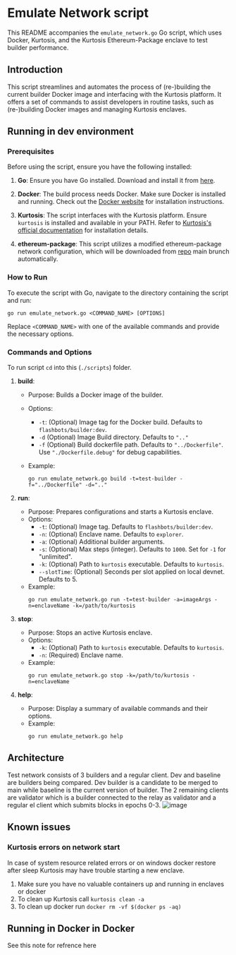 # Emulate Network script

This README accompanies the `emulate_network.go` Go script, which uses Docker, Kurtosis, and the Kurtosis Ethereum-Package enclave to test builder performance.

## Introduction

This script streamlines and automates the process of (re-)building the current builder Docker image and interfacing with the Kurtosis platform. It offers a set of commands to assist developers in routine tasks, such as (re-)building Docker images and managing Kurtosis enclaves.


## Running in dev environment

### Prerequisites

Before using the script, ensure you have the following installed:

1. **Go**: Ensure you have Go installed. Download and install it from [here](https://golang.org/dl/).

2. **Docker**: The build process needs Docker. Make sure Docker is installed and running. Check out the [Docker website](https://www.docker.com/get-started) for installation instructions.

3. **Kurtosis**: The script interfaces with the Kurtosis platform. Ensure `kurtosis` is installed and available in your PATH. Refer to [Kurtosis's official documentation](https://docs.kurtosis.com/install) for installation details.

4. **ethereum-package**: This script utilizes a modified ethereum-package network configuration, which will be downloaded from [repo](github.com/kurtosis-tech/ethereum-package/) main brunch automatically.

### How to Run

To execute the script with Go, navigate to the directory containing the script and run:

```
go run emulate_network.go <COMMAND_NAME> [OPTIONS]
```

Replace `<COMMAND_NAME>` with one of the available commands and provide the necessary options.

### Commands and Options
To run script `cd` into this (`./scripts`) folder.

1. **build**:
   - Purpose: Builds a Docker image of the builder.
   - Options:
      - `-t`:          (Optional) Image tag for the Docker build. Defaults to `flashbots/builder:dev`.
      - `-d`           (Optional) Image Build directory. Defaults to `".."`
      - `-f`           (Optional) Build dockerfile path. Defaults to `"../Dockerfile"`. Use `"./Dockerfile.debug"` for debug capabilities.
      
   - Example:
      ```
	  go run emulate_network.go build -t=test-builder -f="../Dockerfile" -d=".."
      ```



2. **run**:
   - Purpose: Prepares configurations and starts a Kurtosis enclave.
   - Options:
      - `-t`:           (Optional) Image tag. Defaults to `flashbots/builder:dev`.
      - `-n`:           (Optional) Enclave name. Defaults to `explorer`.
      - `-a`:           (Optional) Additional builder arguments.
      - `-s`:           (Optional) Max steps (integer). Defaults to `1000`. Set for `-1` for "unlimited".
      - `-k`:           (Optional) Path to `kurtosis` executable. Defaults to `kurtosis`.
      - `--slotTime`:   (Optional) Seconds per slot applied on local devnet. Defaults to 5.
   - Example:
     ```
     go run emulate_network.go run -t=test-builder -a=imageArgs -n=enclaveName -k=/path/to/kurtosis
     ```

3. **stop**:
   - Purpose: Stops an active Kurtosis enclave.
   - Options:
      - `-k`:           (Optional) Path to `kurtosis` executable. Defaults to `kurtosis`.
      - `-n`:           (Required) Enclave name.
   - Example:
     ```
     go run emulate_network.go stop -k=/path/to/kurtosis -n=enclaveName
     ```

4. **help**:
   - Purpose: Display a summary of available commands and their options.
   - Example:
     ```
     go run emulate_network.go help
     ```
## Architecture
Test network consists of 3 builders and a regular client. Dev and baseline are builders being compared. Dev builder is a candidate to be merged to main while baseline is the current version of builder. The 2 remaining clients are validator which is a builder connected to the relay as validator and a regular el client which submits blocks in epochs 0-3.
![image](https://github.com/NethermindEth/fb-builder/assets/11379770/54d4a8cf-f64c-4f69-9e32-b35bf43dba0c)


## Known issues
### Kurtosis errors on network start
In case of system resource related errors or on windows docker restore after sleep Kurtosis may have trouble starting a new enclave. 
1. Make sure you have no valuable containers up and running in enclaves or docker
2. To clean up Kurtosis call `kurtosis clean -a`
3. To clean up docker run `docker rm -vf $(docker ps -aq)`


## Running in Docker in Docker
See this note for refrence here
